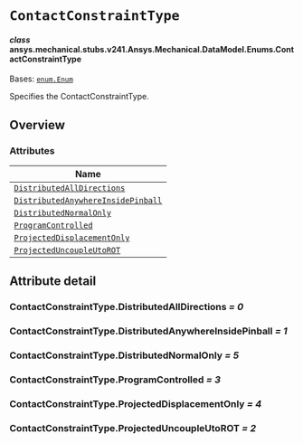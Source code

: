 # `ContactConstraintType`

<a id="ansys.mechanical.stubs.v241.Ansys.Mechanical.DataModel.Enums.ContactConstraintType"></a>

#### *class* ansys.mechanical.stubs.v241.Ansys.Mechanical.DataModel.Enums.ContactConstraintType

Bases: [`enum.Enum`](https://docs.python.org/3/library/enum.html#enum.Enum)

Specifies the ContactConstraintType.

<!-- !! processed by numpydoc !! -->

<a id="overview"></a>

## Overview

### Attributes

| Name |
| ----------------------------------------------------------------------------------------------- |
| [`DistributedAllDirections`](#ContactConstraintType.DistributedAllDirections) |
| [`DistributedAnywhereInsidePinball`](#ContactConstraintType.DistributedAnywhereInsidePinball) |
| [`DistributedNormalOnly`](#ContactConstraintType.DistributedNormalOnly) |
| [`ProgramControlled`](#ContactConstraintType.ProgramControlled) |
| [`ProjectedDisplacementOnly`](#ContactConstraintType.ProjectedDisplacementOnly) |
| [`ProjectedUncoupleUtoROT`](#ContactConstraintType.ProjectedUncoupleUtoROT) |

<a id="attribute-detail"></a>

## Attribute detail

<a id="ContactConstraintType.DistributedAllDirections"></a>

### ContactConstraintType.DistributedAllDirections *= 0*

<a id="ContactConstraintType.DistributedAnywhereInsidePinball"></a>

### ContactConstraintType.DistributedAnywhereInsidePinball *= 1*

<a id="ContactConstraintType.DistributedNormalOnly"></a>

### ContactConstraintType.DistributedNormalOnly *= 5*

<a id="ContactConstraintType.ProgramControlled"></a>

### ContactConstraintType.ProgramControlled *= 3*

<a id="ContactConstraintType.ProjectedDisplacementOnly"></a>

### ContactConstraintType.ProjectedDisplacementOnly *= 4*

<a id="ContactConstraintType.ProjectedUncoupleUtoROT"></a>

### ContactConstraintType.ProjectedUncoupleUtoROT *= 2*


